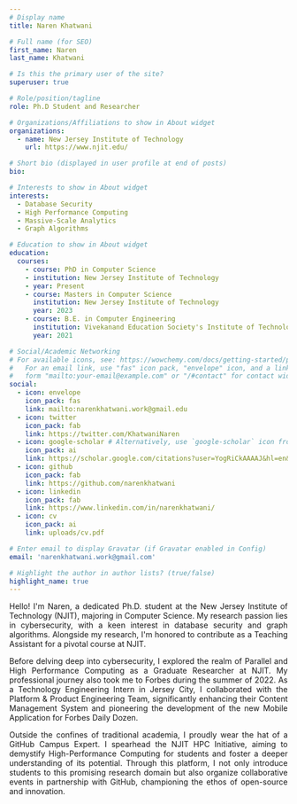 ```yaml
---
# Display name
title: Naren Khatwani

# Full name (for SEO)
first_name: Naren
last_name: Khatwani

# Is this the primary user of the site?
superuser: true

# Role/position/tagline
role: Ph.D Student and Researcher

# Organizations/Affiliations to show in About widget
organizations:
  - name: New Jersey Institute of Technology
    url: https://www.njit.edu/

# Short bio (displayed in user profile at end of posts)
bio:

# Interests to show in About widget
interests:
  - Database Security
  - High Performance Computing
  - Massive-Scale Analytics
  - Graph Algorithms

# Education to show in About widget
education:
  courses:
    - course: PhD in Computer Science 
    - institution: New Jersey Institute of Technology
    - year: Present
    - course: Masters in Computer Science
      institution: New Jersey Institute of Technology
      year: 2023
    - course: B.E. in Computer Engineering
      institution: Vivekanand Education Society's Institute of Technology
      year: 2021

# Social/Academic Networking
# For available icons, see: https://wowchemy.com/docs/getting-started/page-builder/#icons
#   For an email link, use "fas" icon pack, "envelope" icon, and a link in the
#   form "mailto:your-email@example.com" or "/#contact" for contact widget.
social:
  - icon: envelope
    icon_pack: fas
    link: mailto:narenkhatwani.work@gmail.edu
  - icon: twitter
    icon_pack: fab
    link: https://twitter.com/KhatwaniNaren
  - icon: google-scholar # Alternatively, use `google-scholar` icon from `ai` icon pack
    icon_pack: ai
    link: https://scholar.google.com/citations?user=YogRiCkAAAAJ&hl=en&oi=ao
  - icon: github
    icon_pack: fab
    link: https://github.com/narenkhatwani
  - icon: linkedin
    icon_pack: fab
    link: https://www.linkedin.com/in/narenkhatwani/
  - icon: cv
    icon_pack: ai
    link: uploads/cv.pdf

# Enter email to display Gravatar (if Gravatar enabled in Config)
email: 'narenkhatwani.work@gmail.com'

# Highlight the author in author lists? (true/false)
highlight_name: true
---
```



<p style='text-align: justify;'>
Hello! I'm Naren, a dedicated Ph.D. student at the New Jersey Institute of Technology (NJIT), majoring in Computer Science. My research passion lies in cybersecurity, with a keen interest in database security and graph algorithms. Alongside my research, I'm honored to contribute as a Teaching Assistant for a pivotal course at NJIT.
</p>

<p style='text-align: justify;'>
Before delving deep into cybersecurity, I explored the realm of Parallel and High Performance Computing as a Graduate Researcher at NJIT. My professional journey also took me to Forbes during the summer of 2022. As a Technology Engineering Intern in Jersey City, I collaborated with the Platform & Product Engineering Team, significantly enhancing their Content Management System and pioneering the development of the new Mobile Application for Forbes Daily Dozen.
</p>

<p style='text-align: justify;'>
Outside the confines of traditional academia, I proudly wear the hat of a GitHub Campus Expert. I spearhead the NJIT HPC Initiative, aiming to demystify High-Performance Computing for students and foster a deeper understanding of its potential. Through this platform, I not only introduce students to this promising research domain but also organize collaborative events in partnership with GitHub, championing the ethos of open-source and innovation.
</p>



